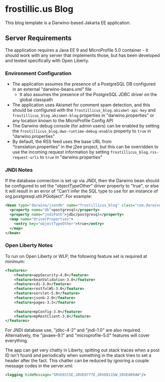 # frostillic.us Blog

This blog template is a Darwino-based Jakarta EE application.

## Server Requirements

The application requires a Java EE 9 and MicroProfile 5.0 container - it should work with any server that implements those, but has been developed and tested specifically with Open Liberty.

### Environment Configuration

- The application assumes the presence of a PostgreSQL DB configured in an external "darwino-beans.xml" file
  - It also assumes the presence of the PostgreSQL JDBC driver on the global classpath
- The application uses Akismet for comment spam detection, and this should be configured with the `frostillicus_blog.akismet-api-key` and `frostillicus_blog.akismet-blog` properties in "darwino.properties" or any location known to the MicroProfile Config API
- The Darwino debug console (for admin users) can be enabled by setting the `frostillicus_blog.dwo-runtime-debug-enable` property to `true` in "darwino.properties"
- By default, the RSS feed uses the base URL from "translation.properties" in the j2ee project, but this can be overridden to use the incoming request information by setting `frostillicus_blog.rss-request-urls` to `true` in "darwino.properties"

### JNDI Notes

If the database connection is set up via JNDI, then the Darwino bean should be configured to set the "objectTypeOther" driver property to "true", or else it will result in an error of "Can't infer the SQL type to use for an instance of org.postgresql.util.PGobject". For example:

```xml
<bean type="darwino/jsondb" name="frostillicus_blog" class="com.darwino.config.jsonstore.JsonDbJndi">
  <property name="db">postgresql</property>
  <property name="jndiPath">jdbc/postgresql</property>
  <map name="driverProperties">
    <entry key="objectTypeOther">true</entry>
  </map>
</bean>
```

### Open Liberty Notes

To run on Open Liberty or WLP, the following feature set is required at minimum:

```xml
<features>
    <feature>appSecurity-4.0</feature>
    <feature>beanValidation-3.0</feature>
    <feature>cdi-3.0</feature>
    <feature>restfulWS-3.0</feature>
    <feature>servlet-5.0</feature>
    <feature>jsonb-2.0</feature>
    <feature>pages-3.3</feature>
    
    <feature>mpConfig-3.0</feature>
    <feature>mpRestClient-3.0</feature>
</features>
```

For JNDI database use, "jdbc-4-2" and "jndi-1.0" are also required. Alternatively, the "javaee-9.1" and "microprofile-5.0" features will cover everything.

The app can get very chatty in Liberty, spitting out stack traces when a post ID isn't found and periodically when something in the stack tries to set a header after the fact. This chatter can be reduced by ignoring a couple message codes in the server.xml:

```xml
<logging hideMessage="SRVE0315E,SRVE0777E,SRVE8115W,SRVE8094W"/>
```

